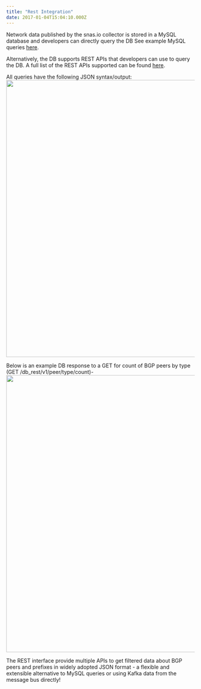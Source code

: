 ```yaml
---
title: "Rest Integration"
date: 2017-01-04T15:04:10.000Z
---
```


Network data published by the snas.io collector is stored in a MySQL database and developers can directly query the DB
See example MySQL queries [here](examples#mysql-client).

Alternatively, the DB supports REST APIs that developers can use to query the DB. A full list of the
REST APIs supported can be found [here](https://github.com/OpenBMP/db_rest).

All queries have the following JSON syntax/output:
<img src="/img/json_format_for_website.png" alt="" class="left db mb1" style="width: 740px">

Below is an example DB response to a GET for count of BGP peers by type (GET /db_rest/v1/peer/type/count)-
<img src="/img/json_output_for_website.png" alt="" class="left db mb1" style="width: 740px">

The REST interface provide multiple APIs to get filtered data about BGP peers and prefixes in widely
adopted JSON format - a flexible and extensible alternative to MySQL queries or using Kafka data from the message bus directly!
